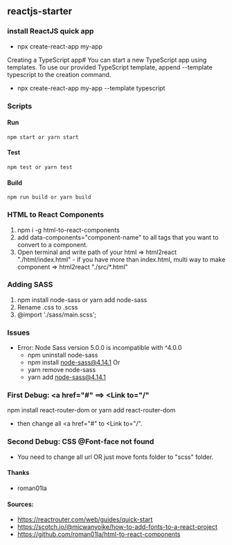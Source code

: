 ## reactjs-starter

### install ReactJS quick app 
  - npx create-react-app my-app


  Creating a TypeScript app#
    You can start a new TypeScript app using templates. To use our provided TypeScript template, append --template typescript to the creation command.

  - npx create-react-app my-app --template typescript

### Scripts

  #### Run
    npm start or yarn start

  #### Test
    npm test or yarn test

  #### Build
    npm run build or yarn build
  
  
### HTML to React Components
  1. npm i -g html-to-react-components
  2. add data-components="component-name" to all tags that you want to convert to a component. 
  3. Open terminal and write path of your html => html2react "./html/index.html"
    - if you have more than index.html, multi way to make component => html2react "./src/*.html"
  
  
### Adding SASS 
  1. npm install node-sass or yarn add node-sass
  2. Rename .css to .scss
  3. @import './sass/main.scss';
  
  
  ### Issues 
  
  - Error: Node Sass version 5.0.0 is incompatible with ^4.0.0
      - npm uninstall node-sass
      - npm install node-sass@4.14.1
        Or
      - yarn remove node-sass
      - yarn add node-sass@4.14.1

### First Debug: <a href="#" ==> <Link to="/"
  npm install react-router-dom
  or
  yarn add react-router-dom
             
  - then change all <a href="#" to <Link to="/". 
  
  
### Second Debug: CSS @Font-face not found
  - You need to change all url OR just move fonts folder to "scss" folder. 


#### Thanks 
  - roman01la
  
  
#### Sources:
  - https://reactrouter.com/web/guides/quick-start
  - https://scotch.io/@micwanyoike/how-to-add-fonts-to-a-react-project
  - https://github.com/roman01la/html-to-react-components

